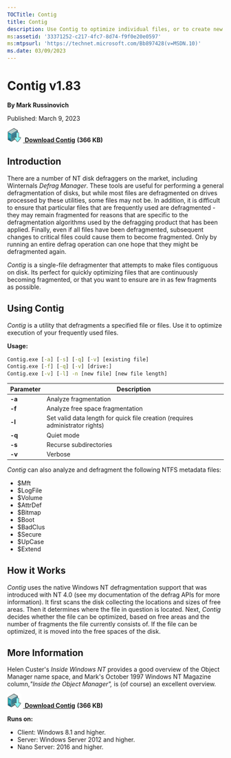 ```yaml
--- 
TOCTitle: Contig
title: Contig
description: Use Contig to optimize individual files, or to create new files that are contiguous.
ms:assetid: '33371252-c217-4fc7-8d74-f9f0e20e0597'
ms:mtpsurl: 'https://technet.microsoft.com/Bb897428(v=MSDN.10)'
ms.date: 03/09/2023
---
```


# Contig v1.83

**By Mark Russinovich**

Published: March 9, 2023

[![Download](media/shared/Download_sm.png)](https://download.sysinternals.com/files/Contig.zip) [ **Download Contig**](https://download.sysinternals.com/files/Contig.zip) **(366 KB)**

## Introduction

There are a number of NT disk defraggers on the market, including
Winternals *Defrag Manager*. These tools are useful for performing a
general defragmentation of disks, but while most files are defragmented
on drives processed by these utilities, some files may not be. In
addition, it is difficult to ensure that particular files that are
frequently used are defragmented - they may remain fragmented for
reasons that are specific to the defragmentation algorithms used by the
defragging product that has been applied. Finally, even if all files
have been defragmented, subsequent changes to critical files could cause
them to become fragmented. Only by running an entire defrag operation
can one hope that they might be defragmented again.

*Contig* is a single-file defragmenter that attempts to make files
contiguous on disk. Its perfect for quickly optimizing files that are
continuously becoming fragmented, or that you want to ensure are in as
few fragments as possible.  

## Using Contig

*Contig* is a utility that defragments a specified file or files. Use it
to optimize execution of your frequently used files.

**Usage:**

```cmd
Contig.exe [-a] [-s] [-q] [-v] [existing file]
Contig.exe [-f] [-q] [-v] [drive:]
Contig.exe [-v] [-l] -n [new file] [new file length]
```

|Parameter  |Description  |
|---------|---------|
|  **-a** |  Analyze fragmentation|
|  **-f** |  Analyze free space fragmentation|
|  **-l** |  Set valid data length for quick file creation (requires administrator rights)|
|  **-q** |  Quiet mode|
|  **-s** |  Recurse subdirectories|
|  **-v** |  Verbose|

*Contig* can also analyze and defragment the following NTFS metadata
files:

- \$Mft
- \$LogFile
- \$Volume
- \$AttrDef
- \$Bitmap
- \$Boot
- \$BadClus
- \$Secure
- \$UpCase
- \$Extend

## How it Works

*Contig* uses the native Windows NT defragmentation support that was
introduced with NT 4.0 (see my documentation of the defrag APIs for more
information). It first scans the disk collecting the locations and sizes
of free areas. Then it determines where the file in question is located.
Next, *Contig* decides whether the file can be optimized, based on free
areas and the number of fragments the file currently consists of. If the
file can be optimized, it is moved into the free spaces of the disk.  

## More Information

Helen Custer's *Inside Windows NT* provides a good overview of the
Object Manager name space, and Mark's October 1997 Windows NT Magazine
column,*"Inside the Object Manager",* is (of course) an excellent
overview.

[![Download](media/shared/Download_sm.png)](https://download.sysinternals.com/files/Contig.zip) [ **Download Contig**](https://download.sysinternals.com/files/Contig.zip) **(366 KB)**

**Runs on:**

- Client: Windows 8.1 and higher.
- Server: Windows Server 2012 and higher.
- Nano Server: 2016 and higher.
